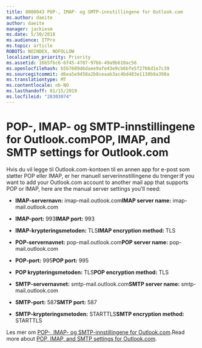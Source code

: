 ```yaml
---
title: 8000043 POP-, IMAP- og SMTP-innstillingene for Outlook.com
ms.author: daeite
author: daeite
manager: jackiesm
ms.date: 5/30/2018
ms.audience: ITPro
ms.topic: article
ROBOTS: NOINDEX, NOFOLLOW
localization_priority: Priority
ms.assetid: 16b5fbc6-6f45-4707-97bb-49a9b610ac56
ms.openlocfilehash: b5b7609d6daee9afe43e9cb6bfe5f2766d1e7c39
ms.sourcegitcommit: d6ea5e9458a2b8ceaab3ac4bd483e1130b9a398a
ms.translationtype: MT
ms.contentlocale: nb-NO
ms.lasthandoff: 01/15/2019
ms.locfileid: "28303074"
---
```

# <a name="pop-imap-and-smtp-settings-for-outlookcom"></a><span data-ttu-id="63263-102">POP-, IMAP- og SMTP-innstillingene for Outlook.com</span><span class="sxs-lookup"><span data-stu-id="63263-102">POP, IMAP, and SMTP settings for Outlook.com</span></span>

<span data-ttu-id="63263-103">Hvis du vil legge til Outlook.com-kontoen til en annen app for e-post som støtter POP eller IMAP, er her manuell serverinnstillingene du trenger:</span><span class="sxs-lookup"><span data-stu-id="63263-103">If you want to add your Outlook.com account to another mail app that supports POP or IMAP, here are the manual server settings you'll need:</span></span>
  
- <span data-ttu-id="63263-104">**IMAP-servernavn:** imap-mail.outlook.com</span><span class="sxs-lookup"><span data-stu-id="63263-104">**IMAP server name:** imap-mail.outlook.com</span></span> 
    
- <span data-ttu-id="63263-105">**IMAP-port:** 993</span><span class="sxs-lookup"><span data-stu-id="63263-105">**IMAP port:** 993</span></span> 
    
- <span data-ttu-id="63263-106">**IMAP-krypteringsmetoden:** TLS</span><span class="sxs-lookup"><span data-stu-id="63263-106">**IMAP encryption method:** TLS</span></span> 
    
- <span data-ttu-id="63263-107">**POP-servernavnet:** pop-mail.outlook.com</span><span class="sxs-lookup"><span data-stu-id="63263-107">**POP server name:** pop-mail.outlook.com</span></span> 
    
- <span data-ttu-id="63263-108">**POP-port:** 995</span><span class="sxs-lookup"><span data-stu-id="63263-108">**POP port:** 995</span></span> 
    
- <span data-ttu-id="63263-109">**POP krypteringsmetoden:** TLS</span><span class="sxs-lookup"><span data-stu-id="63263-109">**POP encryption method:** TLS</span></span> 
    
- <span data-ttu-id="63263-110">**SMTP-servernavnet:** smtp-mail.outlook.com</span><span class="sxs-lookup"><span data-stu-id="63263-110">**SMTP server name:** smtp-mail.outlook.com</span></span> 
    
- <span data-ttu-id="63263-111">**SMTP-port:** 587</span><span class="sxs-lookup"><span data-stu-id="63263-111">**SMTP port:** 587</span></span> 
    
- <span data-ttu-id="63263-112">**SMTP-krypteringsmetoden:** STARTTLS</span><span class="sxs-lookup"><span data-stu-id="63263-112">**SMTP encryption method:** STARTTLS</span></span> 
    
<span data-ttu-id="63263-113">Les mer om [POP-, IMAP- og SMTP-innstillingene for Outlook.com](https://go.microsoft.com/fwlink/p/?linkid=2001402&amp;clcid=0x409).</span><span class="sxs-lookup"><span data-stu-id="63263-113">Read more about [POP, IMAP, and SMTP settings for Outlook.com](https://go.microsoft.com/fwlink/p/?linkid=2001402&amp;clcid=0x409).</span></span>
  

